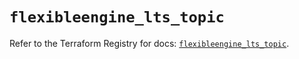 # `flexibleengine_lts_topic`

Refer to the Terraform Registry for docs: [`flexibleengine_lts_topic`](https://registry.terraform.io/providers/flexibleenginecloud/flexibleengine/1.46.0/docs/resources/lts_topic).

